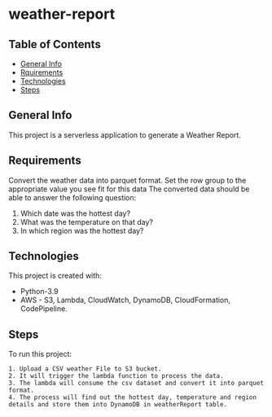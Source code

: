 # weather-report
## Table of Contents
* [General Info](#general-info)
* [Rquirements](#requirements)
* [Technologies](#technologies)
* [Steps](#Steps)

## General Info
This project is a serverless application to generate a Weather Report.

## Requirements
Convert the weather data into parquet format. Set the row group to the appropriate value you see fit for this data The converted data should be able to answer the following question:

1. Which date was the hottest day?
2. What was the temperature on that day?
3. In which region was the hottest day?

## Technologies
This project is created with:
* Python-3.9
* AWS - S3, Lambda, CloudWatch, DynamoDB, CloudFormation, CodePipeline.

## Steps
To run this project:
```
1. Upload a CSV weather File to S3 bucket.
2. It will trigger the lambda function to process the data.
3. The lambda will consume the csv dataset and convert it into parquet format.
4. The process will find out the hottest day, temperature and region details and store them into DynamoDB in weatherReport table.
```

